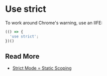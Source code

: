# Use strict

To work around Chrome's warning, use an IIFE:
```js
(() => {
  'use strict';
})()
```

## Read More
- [Strict Mode = Static Scoping](https://blog.domenic.me/strict-mode-static-scoping/)
